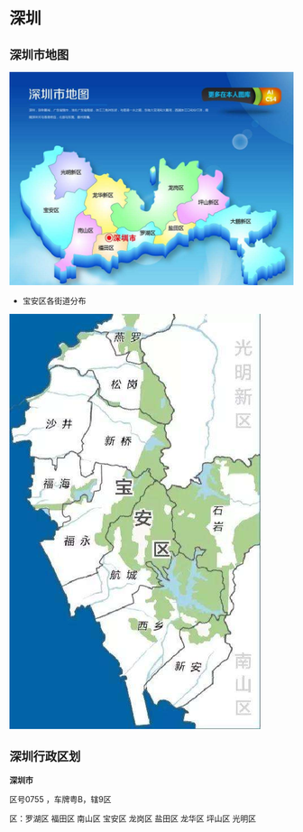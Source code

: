 # 深圳

## 深圳市地图

![document_image_rId21](img/document_image_rId21.png)

- 宝安区各街道分布

![document_image_rId22](img/document_image_rId22.png)

## 深圳行政区划

**深圳市** 

区号0755 ，车牌粤B，辖9区

区：罗湖区 福田区 南山区 宝安区 龙岗区 盐田区 龙华区 坪山区 光明区